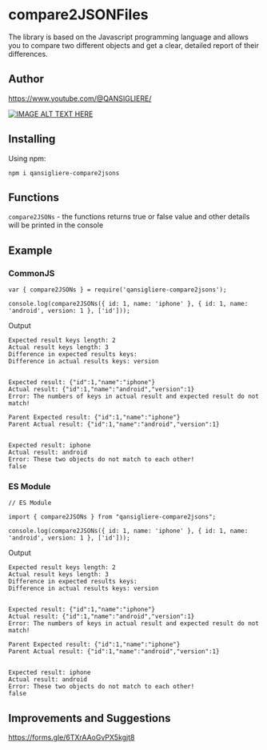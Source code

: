 # compare2JSONFiles

The library is based on the Javascript programming language and allows you to compare two different objects and get a
clear, detailed report of their differences.

## Author

https://www.youtube.com/@QANSIGLIERE/

[![IMAGE ALT TEXT HERE](https://img.youtube.com/vi/gYegROgTqNg/0.jpg)](https://www.youtube.com/watch?v=gYegROgTqNg)

## Installing

Using npm:

`npm i qansigliere-compare2jsons`

## Functions

`compare2JSONs` - the functions returns true or false value and other details will be printed in the console

## Example

### CommonJS

```
var { compare2JSONs } = require('qansigliere-compare2jsons');

console.log(compare2JSONs({ id: 1, name: 'iphone' }, { id: 1, name: 'android', version: 1 }, ['id']));
```

Output

```
Expected result keys length: 2
Actual result keys length: 3
Difference in expected results keys:
Difference in actual results keys: version


Expected result: {"id":1,"name":"iphone"}
Actual result: {"id":1,"name":"android","version":1}
Error: The numbers of keys in actual result and expected result do not match!

Parent Expected result: {"id":1,"name":"iphone"}
Parent Actual result: {"id":1,"name":"android","version":1}


Expected result: iphone
Actual result: android
Error: These two objects do not match to each other!
false
```

### ES Module

```
// ES Module

import { compare2JSONs } from "qansigliere-compare2jsons";

console.log(compare2JSONs({ id: 1, name: 'iphone' }, { id: 1, name: 'android', version: 1 }, ['id']));

```

Output

```
Expected result keys length: 2
Actual result keys length: 3
Difference in expected results keys:
Difference in actual results keys: version


Expected result: {"id":1,"name":"iphone"}
Actual result: {"id":1,"name":"android","version":1}
Error: The numbers of keys in actual result and expected result do not match!

Parent Expected result: {"id":1,"name":"iphone"}
Parent Actual result: {"id":1,"name":"android","version":1}


Expected result: iphone
Actual result: android
Error: These two objects do not match to each other!
false
```

## Improvements and Suggestions

https://forms.gle/6TXrAAoGvPX5kgjt8
